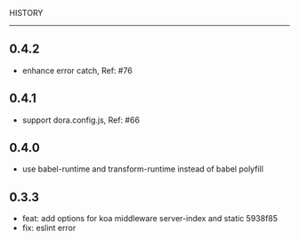 HISTORY

----

## 0.4.2

- enhance error catch, Ref: #76

## 0.4.1

- support dora.config.js, Ref: #66

## 0.4.0

- use babel-runtime and transform-runtime instead of babel polyfill

## 0.3.3

- feat: add options for koa middleware server-index and static      5938f85
- fix: eslint error